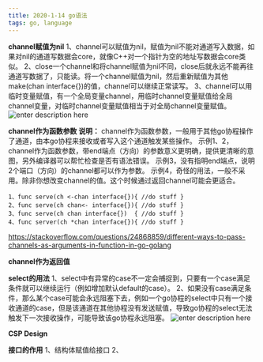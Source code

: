```yaml
---
title: 2020-1-14 go语法 
tags: go, language
---
```


**channel赋值为nil**
1、channel可以赋值为nil，赋值为nil不能对通道写入数据，如果对nil的通道写数据会core，就像C++对一个指针为空的地址写数据会core类似。
2、close一个channel和将channel赋值为nil不同，close后就永远不能再往通道写数据了，只能读。将一个channel赋值为nil，然后重新赋值为其他make(chan interface{})的值，channel可以继续正常读写。
3、channel可以用临时变量赋值，有一个全局变量channel，用临时channel变量赋值给全局channel变量，对临时channel变量赋值相当于对全局channel变量赋值。
![enter description here](./images/1579052148730.png)

**channel作为函数参数**
**说明：** channel作为函数参数，一般用于其他go协程操作了通道，由本go协程来接收或者写入这个通道触发某些操作。
示例1、2，channel作为函数参数，带end端点（方向）的参数意义更明确，提供更清晰的意图，另外编译器可以帮忙检查是否有语法错误。
示例3，没有指明end端点，说明2个端口（方向）的channel都可以作为参数。
示例4，奇怪的用法，一般不采用。除非你想改变channel的值。这个时候通过返回channel可能会更适合。
``` golang 
1、func serve(ch <-chan interface{}){ //do stuff }
2、func serve(ch chan<- interface{}){ //do stuff }
3、func serve(ch chan interface{})  { //do stuff }
4、func server(ch *chan interface{}){ //do stuff }
```
https://stackoverflow.com/questions/24868859/different-ways-to-pass-channels-as-arguments-in-function-in-go-golang

**channel作为返回值**


**select的用法**
1、select中有异常的case不一定会捕捉到，只要有一个case满足条件就可以继续运行（例如增加默认default的case）。
2、如果没有case满足条件，那么某个case可能会永远阻塞下去，例如一个go协程的select中只有一个接收通道的case，但是该通道在其他协程没有发送赋值，导致go协程的select无法触发下一次接收操作，可能导致该go协程永远阻塞。
![enter description here](./images/1579056537751.png)

**CSP Design**


**接口的作用**
1、结构体赋值给接口
2、

